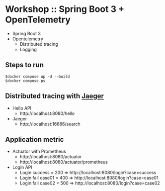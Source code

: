 # Workshop :: Spring Boot 3 + OpenTelemetry
* Spring Boot 3
* Opentelemetry
  * Distributed tracing
  * Logging

## Steps to run
```
$docker compose up -d --build 
$docker compose ps
```

## Distributed tracing with [Jaeger](https://www.jaegertracing.io/)
* Hello API
  * http://localhost:8080/hello
* Jaeger
  * http://localhost:16686/search

## Application metric
* Actuator with Prometheus
  * http://localhost:8080/actuator
  * http://localhost:8080/actuator/prometheus
* Login API
  * Login success = 200 => http://localhost:8080/login?case=success
  * Login fail case01 = 400 => http://localhost:8080/login?case=case01
  * Login fail case02 = 500 => http://localhost:8080/login?case=case02